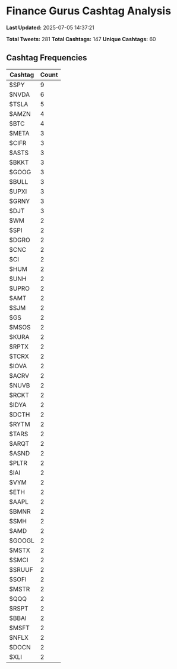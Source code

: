# Finance Gurus Cashtag Analysis

**Last Updated:** 2025-07-05 14:37:21

**Total Tweets:** 281
**Total Cashtags:** 147
**Unique Cashtags:** 60

## Cashtag Frequencies

| Cashtag | Count |
|---------|-------|
| $SPY | 9 |
| $NVDA | 6 |
| $TSLA | 5 |
| $AMZN | 4 |
| $BTC | 4 |
| $META | 3 |
| $CIFR | 3 |
| $ASTS | 3 |
| $BKKT | 3 |
| $GOOG | 3 |
| $BULL | 3 |
| $UPXI | 3 |
| $GRNY | 3 |
| $DJT | 3 |
| $WM | 2 |
| $SPI | 2 |
| $DGRO | 2 |
| $CNC | 2 |
| $CI | 2 |
| $HUM | 2 |
| $UNH | 2 |
| $UPRO | 2 |
| $AMT | 2 |
| $SJM | 2 |
| $GS | 2 |
| $MSOS | 2 |
| $KURA | 2 |
| $RPTX | 2 |
| $TCRX | 2 |
| $IOVA | 2 |
| $ACRV | 2 |
| $NUVB | 2 |
| $RCKT | 2 |
| $IDYA | 2 |
| $DCTH | 2 |
| $RYTM | 2 |
| $TARS | 2 |
| $ARQT | 2 |
| $ASND | 2 |
| $PLTR | 2 |
| $IAI | 2 |
| $VYM | 2 |
| $ETH | 2 |
| $AAPL | 2 |
| $BMNR | 2 |
| $SMH | 2 |
| $AMD | 2 |
| $GOOGL | 2 |
| $MSTX | 2 |
| $SMCI | 2 |
| $SRUUF | 2 |
| $SOFI | 2 |
| $MSTR | 2 |
| $QQQ | 2 |
| $RSPT | 2 |
| $BBAI | 2 |
| $MSFT | 2 |
| $NFLX | 2 |
| $DOCN | 2 |
| $XLI | 2 |
